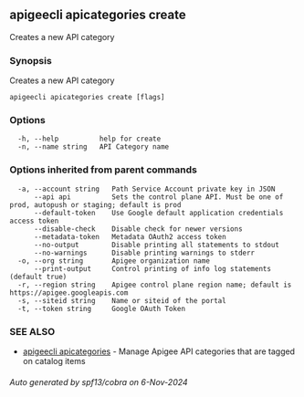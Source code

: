 ## apigeecli apicategories create

Creates a new API category

### Synopsis

Creates a new API category

```
apigeecli apicategories create [flags]
```

### Options

```
  -h, --help          help for create
  -n, --name string   API Category name
```

### Options inherited from parent commands

```
  -a, --account string   Path Service Account private key in JSON
      --api api          Sets the control plane API. Must be one of prod, autopush or staging; default is prod
      --default-token    Use Google default application credentials access token
      --disable-check    Disable check for newer versions
      --metadata-token   Metadata OAuth2 access token
      --no-output        Disable printing all statements to stdout
      --no-warnings      Disable printing warnings to stderr
  -o, --org string       Apigee organization name
      --print-output     Control printing of info log statements (default true)
  -r, --region string    Apigee control plane region name; default is https://apigee.googleapis.com
  -s, --siteid string    Name or siteid of the portal
  -t, --token string     Google OAuth Token
```

### SEE ALSO

* [apigeecli apicategories](apigeecli_apicategories.md)	 - Manage Apigee API categories that are tagged on catalog items

###### Auto generated by spf13/cobra on 6-Nov-2024
